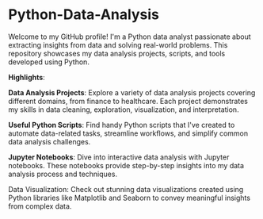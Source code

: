 # Python-Data-Analysis

Welcome to my GitHub profile! I'm a Python data analyst passionate about extracting insights from data and solving real-world problems. This repository showcases my data analysis projects, scripts, and tools developed using Python.

**Highlights**:

**Data Analysis Projects**: Explore a variety of data analysis projects covering different domains, from finance to healthcare. Each project demonstrates my skills in data cleaning, exploration, visualization, and interpretation.

**Useful Python Scripts**: Find handy Python scripts that I've created to automate data-related tasks, streamline workflows, and simplify common data analysis challenges.

**Jupyter Notebooks**: Dive into interactive data analysis with Jupyter notebooks. These notebooks provide step-by-step insights into my data analysis process and techniques.

Data Visualization: Check out stunning data visualizations created using Python libraries like Matplotlib and Seaborn to convey meaningful insights from complex data.
